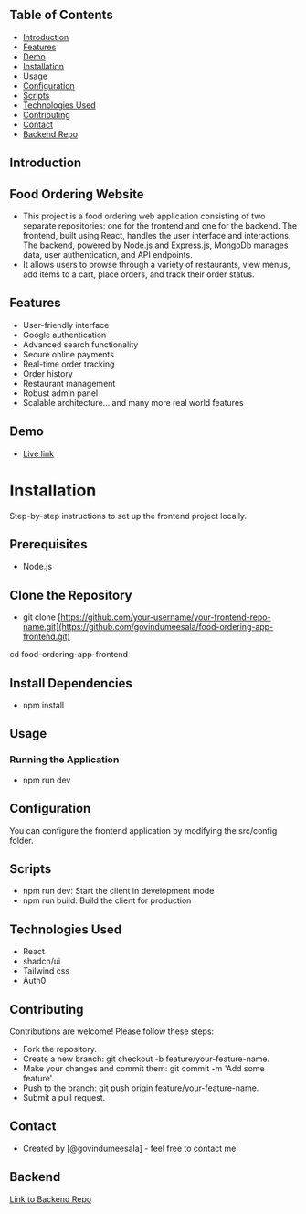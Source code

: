 ## Table of Contents

- [Introduction](#introduction)
- [Features](#features)
- [Demo](#demo)
- [Installation](#installation)
- [Usage](#usage)
- [Configuration](#configuration)
- [Scripts](#scripts)
- [Technologies Used](#technologies-used)
- [Contributing](#contributing)
- [Contact](#contact)
- [Backend Repo](#Backend)

## Introduction

## Food Ordering Website
- This project is a food ordering web application consisting of two separate repositories: one for the frontend and one for the backend. The frontend, built using React, handles the user interface and interactions. The backend, powered by Node.js and Express.js, MongoDb manages data, user authentication, and API endpoints.
- It allows users to browse through a variety of restaurants, view menus, add items to a cart, place orders, and track their order status.

## Features

- User-friendly interface
- Google authentication
- Advanced search functionality
- Secure online payments
- Real-time order tracking
- Order history
- Restaurant management
- Robust admin panel
- Scalable architecture... and many more real world features

## Demo

- [Live link](https://food-ordering-app-frontend-ten.vercel.app)

# Installation

Step-by-step instructions to set up the frontend project locally.

## Prerequisites
- Node.js
  
## Clone the Repository
- git clone [https://github.com/your-username/your-frontend-repo-name.git](https://github.com/govindumeesala/food-ordering-app-frontend.git)

  
cd food-ordering-app-frontend

## Install Dependencies

- npm install

## Usage

### Running the Application

- npm run dev

## Configuration

You can configure the frontend application by modifying the src/config folder.

## Scripts

- npm run dev: Start the client in development mode
- npm run build: Build the client for production

## Technologies Used
- React
- shadcn/ui
- Tailwind css
- Auth0

## Contributing

Contributions are welcome! Please follow these steps:

- Fork the repository.
- Create a new branch: git checkout -b feature/your-feature-name.
- Make your changes and commit them: git commit -m 'Add some feature'.
- Push to the branch: git push origin feature/your-feature-name.
- Submit a pull request.  

## Contact

- Created by [@govindumeesala] - feel free to contact me!


## Backend

[Link to Backend Repo]()
  
